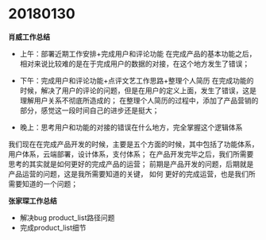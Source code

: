 # 20180130


**肖威工作总结**
- 上午：部署近期工作安排+完成用户和评论功能
在完成产品的基本功能之后，相对来说比较难的是在于完成用户的数据的对接，在这个地方发生了错误；

- 下午：完成用户和评论功能+点评文艺工作思路+整理个人简历
在完成功能的时候，解决了用户的评论的问题，但是在用户的定义上面，发生了错误，这是理解用户关系不彻底所造成的；
在整理个人简历的过程中，添加了产品营销的部分，感觉这一段时间自己的进步还是挺大；

- 晚上：思考用户和功能的对接的错误在什么地方，完全掌握这个逻辑体系

我们现在在完成产品开发的时候，主要是五个方面的时候，其中包括了功能体系，用户体系，云端部署，设计体系，支付体系；
在产品开发完毕之后，我们所需要思考的其实就是如何更好的完成产品的运营；
前期是产品开发的问题，后期就是产品运营的问题，这是我所需要知道的关键，
如何 更好的完成运营，也是我们所需要知道的一个问题；

  **张家琛工作总结**
  - 解决bug product_list路径问题
  - 完成product_list细节

